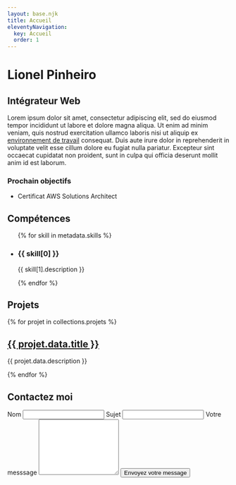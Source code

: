 ```yaml
---
layout: base.njk
title: Accueil
eleventyNavigation:
  key: Accueil
  order: 1
---
```


# Lionel Pinheiro

## Intégrateur Web

Lorem ipsum dolor sit amet, consectetur adipiscing elit, sed do eiusmod tempor incididunt ut labore et dolore magna aliqua. Ut enim ad minim veniam, quis nostrud exercitation ullamco laboris nisi ut aliquip ex <a href="/setup" target="_blanck">environnement de travail</a> consequat. Duis aute irure dolor in reprehenderit in voluptate velit esse cillum dolore eu fugiat nulla pariatur. Excepteur sint occaecat cupidatat non proident, sunt in culpa qui officia deserunt mollit anim id est laborum.

### Prochain objectifs

- Certificat AWS Solutions Architect

<h2>Compétences</h2>
<ul>
    {% for skill in metadata.skills %}
    <li>  
        <h3>{{ skill[0] }}</h3>
        <p>{{ skill[1].description }}</p>
    </li>
    {% endfor %}

</ul>

## Projets

{% for projet in collections.projets %}

  <article>
    <a href="{{projet.url}}"><h2>{{ projet.data.title }}</h2></a>
    <p>{{ projet.data.description  }}</p>
  </article>

{% endfor %}

<section id="form_contact">
    <h2>Contactez moi</h2>
    <form>
        <label>Nom</label>
        <input/>
        <label>Sujet</label>
        <input/>
        <label>Votre messsage</label>
        <textarea name="textarea" rows="8"></textarea>
        <button>Envoyez votre message</button>
    </form>
</section>
